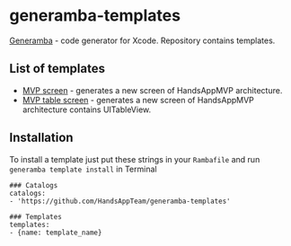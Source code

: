 # generamba-templates
[Generamba](https://github.com/rambler-digital-solutions/Generamba) - code generator for Xcode. Repository contains templates.

## List of templates

* [MVP screen](https://github.com/HandsAppTeam/generamba-templates/tree/master/handsapp_mvp_screen) - generates a new screen of HandsAppMVP architecture.
* [MVP table screen](https://github.com/HandsAppTeam/generamba-templates/tree/master/handsapp_mvp_table_screen) - generates a new screen of HandsAppMVP architecture contains UITableView.

## Installation

To install a template just put these strings in your `Rambafile` and run `generamba template install` in Terminal

```
### Catalogs
catalogs:
- 'https://github.com/HandsAppTeam/generamba-templates'

### Templates
templates:
- {name: template_name}
```
